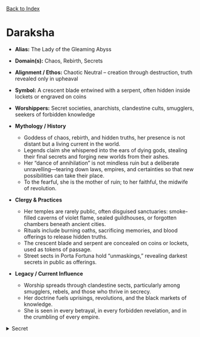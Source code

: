 [Back to Index](../Deities.md) 
# Daraksha

- **Alias:** The Lady of the Gleaming Abyss
- **Domain(s):** Chaos, Rebirth, Secrets
- **Alignment / Ethos:** Chaotic Neutral – creation through destruction, truth revealed only in upheaval
- **Symbol:** A crescent blade entwined with a serpent, often hidden inside lockets or engraved on coins
- **Worshippers:** Secret societies, anarchists, clandestine cults, smugglers, seekers of forbidden knowledge

- **Mythology / History**
  - Goddess of chaos, rebirth, and hidden truths, her presence is not distant but a living current in the world.
  - Legends claim she whispered into the ears of dying gods, stealing their final secrets and forging new worlds from their ashes.
  - Her “dance of annihilation” is not mindless ruin but a deliberate unravelling—tearing down laws, empires, and certainties so that new possibilities can take their place.
  - To the fearful, she is the mother of ruin; to her faithful, the midwife of revolution.

- **Clergy & Practices**
  - Her temples are rarely public, often disguised sanctuaries: smoke-filled caverns of violet flame, sealed guildhouses, or forgotten chambers beneath ancient cities.
  - Rituals include burning oaths, sacrificing memories, and blood offerings to release hidden truths.
  - The crescent blade and serpent are concealed on coins or lockets, used as tokens of passage.
  - Street sects in Porta Fortuna hold “unmaskings,” revealing darkest secrets in public as offerings.

- **Legacy / Current Influence**
  - Worship spreads through clandestine sects, particularly among smugglers, rebels, and those who thrive in secrecy.
  - Her doctrine fuels uprisings, revolutions, and the black markets of knowledge.
  - She is seen in every betrayal, in every forbidden revelation, and in the crumbling of every empire.

<details><summary>Secret</summary>
- **Hidden Lore / Motivations**
  - Daraksha manifests as violet flame, a serpent in dreams, or sudden revelations that shatter the mind.
  - Seeks to keep the world unstable, breaking all structures that seek permanence.
  - The **Hollow Coin Syndicate** operates as one of her most important arms, smuggling knowledge and secrets in her name.
  - Their greatest crime—the theft of warforged blueprints from Esochrein’s vault—was carried out for her.
  - **Drazkul Vurntash** was bound to her through this pact, becoming her pawn.
  - Rewards the faithful with dangerous insights but never whole truths; mystery itself is her leash of control.
  - Daraksha remembers the Reset as the moment her greatest creation was stolen from her. She despises Samvrit, Ishvarael, and Varnesh for tearing down her designs, and longs for the Wheel to shatter.
  - She was punished after the Reset, she now acts only in secrecy. Her pacts with mortals bind them in silence — should they reveal her influence, her wrath would consume them.
</details>
